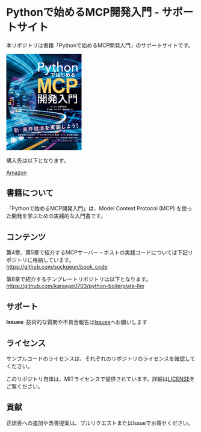 # Pythonで始めるMCP開発入門 - サポートサイト

本リポジトリは書籍「Pythonで始めるMCP開発入門」のサポートサイトです。


<div align="left">
<img src="images/PythonMCP_cover.jpg" width="200">
</div>

購入先は以下となります。

[Amazon](https://amzn.to/4lOGtiM)

## 書籍について

「Pythonで始めるMCP開発入門」は、Model Context Protocol (MCP) を使った開発を学ぶための実践的な入門書です。

## コンテンツ

第4章、第5章で紹介するMCPサーバー・ホストの実践コードについては下記リポジトリに格納しています。  
https://github.com/suckgeun/book_code


第6章で紹介するテンプレートリポジトリは以下となります。  
https://github.com/karaage0703/python-boilerplate-llm

## サポート

**Issues**: 技術的な質問や不具合報告は[Issues](https://github.com/karaage0703/python-mcp-book/issues)へお願いします


## ライセンス

サンプルコードのライセンスは、それぞれのリポジトリのライセンスを確認してください。

このリポジトリ自体は、MITライセンスで提供されています。詳細は[LICENSE](./LICENSE)をご覧ください。

## 貢献

正誤表への追加や改善提案は、プルリクエストまたはIssueでお寄せください。
